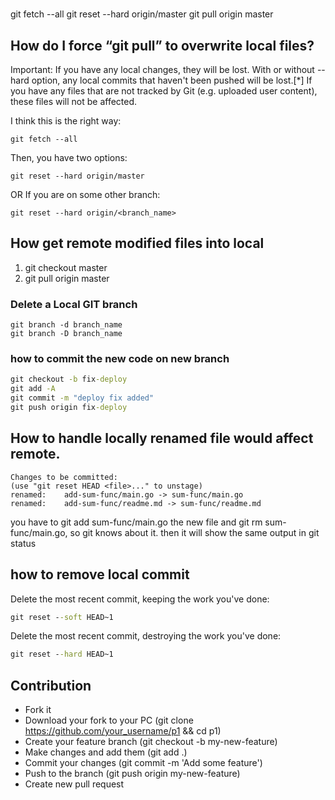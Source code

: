 #

git fetch --all
git reset --hard origin/master
git pull origin master


## How do I force “git pull” to overwrite local files?

Important: If you have any local changes, they will be lost. With or without --hard option, any local commits that haven't been pushed will be lost.[*]
If you have any files that are not tracked by Git (e.g. uploaded user content), these files will not be affected.

I think this is the right way:
```shell
git fetch --all
```
Then, you have two options:
```shell
git reset --hard origin/master
```
OR If you are on some other branch:
```shell
git reset --hard origin/<branch_name>
```

## How get remote modified files into local
1.  git checkout master
2.  git pull origin master

### Delete a Local GIT branch
```shell
git branch -d branch_name
git branch -D branch_name
```

### how to commit the new code on new branch

```cmd
git checkout -b fix-deploy
git add -A 
git commit -m "deploy fix added"
git push origin fix-deploy
```


## How to handle locally renamed file would affect remote.
 ```error
 Changes to be committed:
 (use "git reset HEAD <file>..." to unstage)
 renamed:    add-sum-func/main.go -> sum-func/main.go
 renamed:    add-sum-func/readme.md -> sum-func/readme.md
 ```
 
you have to git add sum-func/main.go
the new file and git rm sum-func/main.go, 
so git knows about it. 
then it will show the same output in git status

## how to remove local commit

Delete the most recent commit, keeping the work you've done:

```cmd
git reset --soft HEAD~1
```

Delete the most recent commit, destroying the work you've done:

```cmd
git reset --hard HEAD~1
```

## Contribution 
- Fork it
- Download your fork to your PC (git clone https://github.com/your_username/p1 && cd p1)
- Create your feature branch (git checkout -b my-new-feature)
- Make changes and add them (git add .)
- Commit your changes (git commit -m 'Add some feature')
- Push to the branch (git push origin my-new-feature)
- Create new pull request

